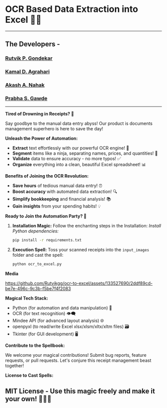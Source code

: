 




# OCR Based Data Extraction into Excel 🧙‍♂️
---  

## The Developers -
### [Rutvik P. Gondekar](https://github.com/Rutvikgg)   
### [Kamal D. Agrahari](https://github.com/kamalagrahari03) 
### [Akash A. Nahak](https://github.com/ak2484)  
### [Prabha S. Gawde](https://github.com/Prabha85)
---  

**Tired of Drowning in Receipts? 🌊**

Say goodbye to the manual data entry abyss! Our product is documents management superhero is here to save the day! 

**Unleash the Power of Automation:**

- **Extract** text effortlessly with our powerful OCR engine! 🚀
- **Segment** items like a ninja, separating names, prices, and quantities! 🥷
- **Validate** data to ensure accuracy - no more typos! ✅
- **Organize** everything into a clean, beautiful Excel spreadsheet! 📊

**Benefits of Joining the OCR Revolution:**

- **Save hours** of tedious manual data entry! ⏰
- **Boost accuracy** with automated data extraction! 🔍
- **Simplify bookkeeping** and financial analysis! 📚
- **Gain insights** from your spending habits! 💡

**Ready to Join the Automation Party? 🎉**

1. **Installation Magic:** Follow the enchanting steps in the Installation:
   *Install Python dependencies:*
   ```bash
   pip install -r requirements.txt
    ```
2. **Execution Spell:** Toss your scanned receipts into the `input_images` folder and cast the spell:
   ```bash
   python ocr_to_excel.py
   ```

**Media**

https://github.com/Rutvikgg/ocr-to-excel/assets/133527690/2ddf89cd-be7e-496c-9c3b-f5be7f4f2083

**Magical Tech Stack:**

- Python (for automation and data manipulation) 🐍
- OCR (for text recognition) 👁️‍🗨️
- Mindee API (for advanced layout analysis) 🌐
- openpyxl (to read/write Excel xlsx/xlsm/xltx/xltm files) 🗃️
- Tkinter (for GUI development) 🖥️

**Contribute to the Spellbook:**

We welcome your magical contributions! Submit bug reports, feature requests, or pull requests. Let's conjure this receipt management beast together! 

**License to Cast Spells:**

MIT License - Use this magic freely and make it your own! 🧙‍♂️✨
---  
